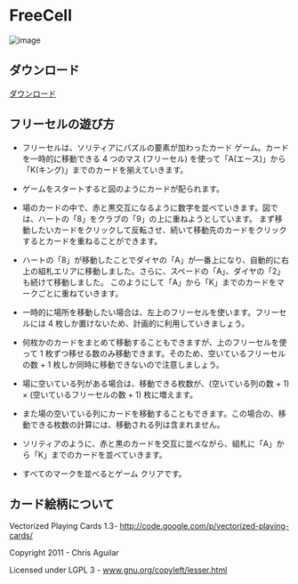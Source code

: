 # FreeCell

![image](https://user-images.githubusercontent.com/2605401/203512119-21ce5045-160b-45df-b4b5-dbce2511cf58.png)

## ダウンロード
[ダウンロード](https://github.com/kenjinote/FreeCell/releases/latest/download/FreeCell.exe)

## フリーセルの遊び方

- フリーセルは、ソリティアにパズルの要素が加わったカード ゲーム。カードを一時的に移動できる 4 つのマス (フリーセル) を使って「A(エース)」から「K(キング)」までのカードを揃えていきます。

- ゲームをスタートすると図のようにカードが配られます。

- 場のカードの中で、赤と黒交互になるように数字を並べていきます。図では、ハートの「8」をクラブの「9」の上に重ねようとしています。
まず移動したいカードをクリックして反転させ、続いて移動先のカードをクリックするとカードを重ねることができます。

- ハートの「8」が移動したことでダイヤの「A」が一番上になり、自動的に右上の組札エリアに移動しました。さらに、スペードの「A」、ダイヤの「2」も続けて移動しました。
このようにして「A」から「K」までのカードをマークごとに重ねていきます。

- 一時的に場所を移動したい場合は、左上のフリーセルを使います。フリーセルには 4 枚しか置けないため、計画的に利用していきましょう。

- 何枚かのカードをまとめて移動することもできますが、上のフリーセルを使って 1 枚ずつ移せる数のみ移動できます。そのため、空いているフリーセルの数 + 1 枚しか同時に移動できないので注意しましょう。

- 場に空いている列がある場合は、移動できる枚数が、(空いている列の数 + 1) × (空いているフリーセルの数 + 1) 枚に増えます。

- また場の空いている列にカードを移動することもできます。この場合の、移動できる枚数の計算には、移動される列は含まれません。

- ソリティアのように、赤と黒のカードを交互に並べながら、組札に「A」から「K」までのカードを並べていきます。

- すべてのマークを並べるとゲーム クリアです。

## カード絵柄について

Vectorized Playing Cards 1.3- http://code.google.com/p/vectorized-playing-cards/

Copyright 2011 - Chris Aguilar

Licensed under LGPL 3 - www.gnu.org/copyleft/lesser.html
